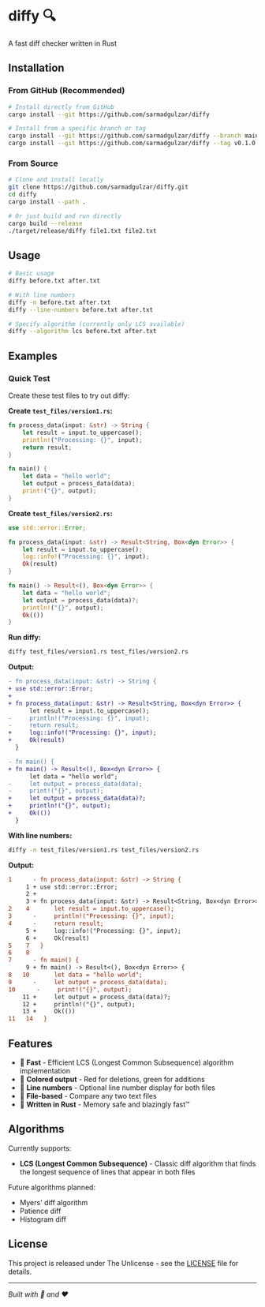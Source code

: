 # diffy 🔍
A fast diff checker written in Rust

## Installation

### From GitHub (Recommended)
```bash
# Install directly from GitHub
cargo install --git https://github.com/sarmadgulzar/diffy

# Install from a specific branch or tag
cargo install --git https://github.com/sarmadgulzar/diffy --branch main
cargo install --git https://github.com/sarmadgulzar/diffy --tag v0.1.0
```

### From Source
```bash
# Clone and install locally
git clone https://github.com/sarmadgulzar/diffy.git
cd diffy
cargo install --path .

# Or just build and run directly
cargo build --release
./target/release/diffy file1.txt file2.txt
```

## Usage

```bash
# Basic usage
diffy before.txt after.txt

# With line numbers
diffy -n before.txt after.txt
diffy --line-numbers before.txt after.txt

# Specify algorithm (currently only LCS available)
diffy --algorithm lcs before.txt after.txt
```

## Examples

### Quick Test
Create these test files to try out diffy:

**Create `test_files/version1.rs`:**
```rust
fn process_data(input: &str) -> String {
    let result = input.to_uppercase();
    println!("Processing: {}", input);
    return result;
}

fn main() {
    let data = "hello world";
    let output = process_data(data);
    print!("{}", output);
}
```

**Create `test_files/version2.rs`:**
```rust
use std::error::Error;

fn process_data(input: &str) -> Result<String, Box<dyn Error>> {
    let result = input.to_uppercase();
    log::info!("Processing: {}", input);
    Ok(result)
}

fn main() -> Result<(), Box<dyn Error>> {
    let data = "hello world";
    let output = process_data(data)?;
    println!("{}", output);
    Ok(())
}
```

**Run diffy:**
```bash
diffy test_files/version1.rs test_files/version2.rs
```

**Output:**
```diff
- fn process_data(input: &str) -> String {
+ use std::error::Error;
+
+ fn process_data(input: &str) -> Result<String, Box<dyn Error>> {
      let result = input.to_uppercase();
-     println!("Processing: {}", input);
-     return result;
+     log::info!("Processing: {}", input);
+     Ok(result)
  }

- fn main() {
+ fn main() -> Result<(), Box<dyn Error>> {
      let data = "hello world";
-     let output = process_data(data);
-     print!("{}", output);
+     let output = process_data(data)?;
+     println!("{}", output);
+     Ok(())
  }
```

**With line numbers:**
```bash
diffy -n test_files/version1.rs test_files/version2.rs
```

**Output:**
```diff
1      - fn process_data(input: &str) -> String {
     1 + use std::error::Error;
     2 +
     3 + fn process_data(input: &str) -> Result<String, Box<dyn Error>> {
2    4       let result = input.to_uppercase();
3      -     println!("Processing: {}", input);
4      -     return result;
     5 +     log::info!("Processing: {}", input);
     6 +     Ok(result)
5    7   }
6    8
7      - fn main() {
     9 + fn main() -> Result<(), Box<dyn Error>> {
8   10       let data = "hello world";
9      -     let output = process_data(data);
10      -     print!("{}", output);
    11 +     let output = process_data(data)?;
    12 +     println!("{}", output);
    13 +     Ok(())
11   14   }
```

## Features

- 🚀 **Fast** - Efficient LCS (Longest Common Subsequence) algorithm implementation
- 🎨 **Colored output** - Red for deletions, green for additions
- 🔢 **Line numbers** - Optional line number display for both files
- 📁 **File-based** - Compare any two text files
- 🦀 **Written in Rust** - Memory safe and blazingly fast™

## Algorithms

Currently supports:
- **LCS (Longest Common Subsequence)** - Classic diff algorithm that finds the longest sequence of lines that appear in both files

Future algorithms planned:
- Myers' diff algorithm
- Patience diff
- Histogram diff

## License

This project is released under The Unlicense - see the [LICENSE](LICENSE) file for details.

---

*Built with 🦀 and ❤️*
